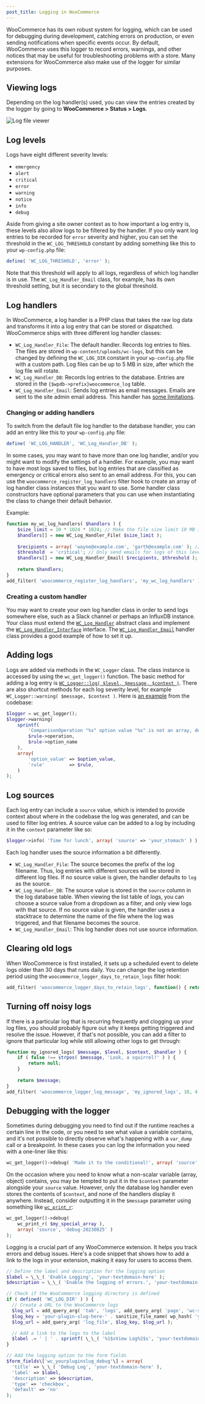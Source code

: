 ```yaml
---
post_title: Logging in WooCommerce
---
```


WooCommerce has its own robust system for logging, which can be used for debugging during development, catching errors on production, or even sending notifications when specific events occur. By default, WooCommerce uses this logger to record errors, warnings, and other notices that may be useful for troubleshooting problems with a store. Many extensions for WooCommerce also make use of the logger for similar purposes.

## Viewing logs

Depending on the log handler(s) used, you can view the entries created by the logger by going to **WooCommerce > Status > Logs**.

![Log file viewer](https://developer.woo.com/wp-content/uploads/2023/12/log-critical.jpg)

## Log levels

Logs have eight different severity levels:

* `emergency`
* `alert`
* `critical`
* `error`
* `warning`
* `notice`
* `info`
* `debug`

Aside from giving a site owner context as to how important a log entry is, these levels also allow logs to be filtered by the handler. If you only want log entries to be recorded for `error` severity and higher, you can set the threshold in the `WC_LOG_THRESHOLD` constant by adding something like this to your `wp-config.php` file:

```php
define( 'WC_LOG_THRESHOLD', 'error' );
```

Note that this threshold will apply to all logs, regardless of which log handler is in use. The `WC_Log_Handler_Email` class, for example, has its own threshold setting, but it is secondary to the global threshold.

## Log handlers

In WooCommerce, a log handler is a PHP class that takes the raw log data and transforms it into a log entry that can be stored or dispatched. WooCommerce ships with three different log handler classes:

* `WC_Log_Handler_File`: The default handler. Records log entries to files. The files are stored in `wp-content/uploads/wc-logs`, but this can be changed by defining the `WC_LOG_DIR` constant in your `wp-config.php` file with a custom path. Log files can be up to 5 MB in size, after which the log file will rotate.
* `WC_Log_Handler_DB`: Records log entries to the database. Entries are stored in the `{$wpdb->prefix}woocommerce_log` table.
* `WC_Log_Handler_Email`: Sends log entries as email messages. Emails are sent to the site admin email address. This handler has [some limitations](https://github.com/woocommerce/woocommerce/blob/fe81a4cf27601473ad5c394a4f0124c785aaa4e6/plugins/woocommerce/includes/log-handlers/class-wc-log-handler-email.php#L15-L27).

### Changing or adding handlers

To switch from the default file log handler to the database handler, you can add an entry like this to your `wp-config.php` file:

```php
define( 'WC_LOG_HANDLER', 'WC_Log_Handler_DB' );
```

In some cases, you may want to have more than one log handler, and/or you might want to modify the settings of a handler. For example, you may want to have most logs saved to files, but log entries that are classified as emergency or critical errors also sent to an email address. For this, you can use the `woocommerce_register_log_handlers` filter hook to create an array of log handler class instances that you want to use. Some handler class constructors have optional parameters that you can use when instantiating the class to change their default behavior.

Example:

```php
function my_wc_log_handlers( $handlers ) {
	$size_limit = 10 * 1024 * 1024; // Make the file size limit 10 MB instead of 5.
	$handlers[] = new WC_Log_Handler_File( $size_limit );
	
	$recipients = array( 'wayne@example.com', 'garth@example.com' ); // Send logs to multiple recipients.
	$threshold  = 'critical'; // Only send emails for logs of this level and higher.
	$handlers[] = new WC_Log_Handler_Email( $recipients, $threshold );
	
	return $handlers;
}
add_filter( 'woocommerce_register_log_handlers', 'my_wc_log_handlers' );
```

### Creating a custom handler

You may want to create your own log handler class in order to send logs somewhere else, such as a Slack channel or perhaps an InfluxDB instance. Your class must extend the [`WC_Log_Handler`](https://woocommerce.github.io/code-reference/classes/WC-Log-Handler.html) abstract class and implement the [`WC_Log_Handler_Interface`](https://woocommerce.github.io/code-reference/classes/WC-Log-Handler-Interface.html) interface. The [`WC_Log_Handler_Email`](https://github.com/woocommerce/woocommerce/blob/6688c60fe47ad42d49deedab8be971288e4786c1/plugins/woocommerce/includes/log-handlers/class-wc-log-handler-email.php) handler class provides a good example of how to set it up.

## Adding logs

Logs are added via methods in the `WC_Logger` class. The class instance is accessed by using the `wc_get_logger()` function. The basic method for adding a log entry is [`WC_Logger::log( $level, $message, $context )`](https://woocommerce.github.io/code-reference/classes/WC-Logger.html#method_log). There are also shortcut methods for each log severity level, for example `WC_Logger::warning( $message, $context )`. Here is [an example](https://github.com/woocommerce/woocommerce/blob/6688c60fe47ad42d49deedab8be971288e4786c1/plugins/woocommerce/src/Admin/RemoteInboxNotifications/OptionRuleProcessor.php#L53-L64) from the codebase:

```php
$logger = wc_get_logger();
$logger->warning(
	sprintf(
		'ComparisonOperation "%s" option value "%s" is not an array, defaulting to empty array.',
		$rule->operation,
		$rule->option_name
	),
	array(
		'option_value' => $option_value,
		'rule'         => $rule,
	)
);
```

## Log sources

Each log entry can include a `source` value, which is intended to provide context about where in the codebase the log was generated, and can be used to filter log entries. A source value can be added to a log by including it in the `context` parameter like so:

```php
$logger->info( 'Time for lunch', array( 'source' => 'your_stomach' ) );
```

Each log handler uses the source information a bit differently.

* `WC_Log_Handler_File`: The source becomes the prefix of the log filename. Thus, log entries with different sources will be stored in different log files. If no source value is given, the handler defaults to `log` as the source.
* `WC_Log_Handler_DB`: The source value is stored in the `source` column in the log database table. When viewing the list table of logs, you can choose a source value from a dropdown as a filter, and only view logs with that source. If no source value is given, the handler uses a stacktrace to determine the name of the file where the log was triggered, and that filename becomes the source.
* `WC_Log_Handler_Email`: This log handler does not use source information.

## Clearing old logs

When WooCommerce is first installed, it sets up a scheduled event to delete logs older than 30 days that runs daily. You can change the log retention period using the `woocommerce_logger_days_to_retain_logs` filter hook:

```php
add_filter( 'woocommerce_logger_days_to_retain_logs', function() { return 90; } );
```

## Turning off noisy logs

If there is a particular log that is recurring frequently and clogging up your log files, you should probably figure out why it keeps getting triggered and resolve the issue. However, if that's not possible, you can add a filter to ignore that particular log while still allowing other logs to get through:

```php
function my_ignored_logs( $message, $level, $context, $handler ) {
	if ( false !== strpos( $message, 'Look, a squirrel!' ) ) {
		return null;
	}
	
	return $message;
}
add_filter( 'woocommerce_logger_log_message', 'my_ignored_logs', 10, 4 );
```

## Debugging with the logger

Sometimes during debugging you need to find out if the runtime reaches a certain line in the code, or you need to see what value a variable contains, and it's not possible to directly observe what's happening with a `var_dump` call or a breakpoint. In these cases you can log the information you need with a one-liner like this:

```php
wc_get_logger()->debug( 'Made it to the conditional!', array( 'source', 'debug-20230825' ) );
```

On the occasion where you need to know what a non-scalar variable (array, object) contains, you may be tempted to put it in the `$context` parameter alongside your `source` value. However, only the database log handler even stores the contents of `$context`, and none of the handlers display it anywhere. Instead, consider outputting it in the `$message` parameter using something like [`wc_print_r`](https://woocommerce.github.io/code-reference/namespaces/default.html#function_wc_print_r):

```php
wc_get_logger()->debug(
	wc_print_r( $my_special_array ),
	array( 'source', 'debug-20230825' )
);
```
Logging is a crucial part of any WooCommerce extension. It helps you track errors and debug issues. Here's a code snippet that shows how to add a link to the logs in your extension, making it easy for users to access them.

```php
// Define the label and description for the logging option
$label = \_\_( 'Enable Logging', 'your-textdomain-here' );
$description = \_\_( 'Enable the logging of errors.', 'your-textdomain-here' );

// Check if the WooCommerce logging directory is defined
if ( defined( 'WC_LOG_DIR' ) ) {
  // Create a URL to the WooCommerce logs
  $log_url = add_query_arg( 'tab', 'logs', add_query_arg( 'page', 'wc-status', admin_url( 'admin.php' ) ) );
  $log_key = 'your-plugin-slug-here-' . sanitize_file_name( wp_hash( 'your-plugin-slug-here' ) ) . '-log';
  $log_url = add_query_arg( 'log_file', $log_key, $log_url );

  // Add a link to the logs to the label
  $label .= ' | ' . sprintf( \_\_( '%1$sView Log%2$s', 'your-textdomain-here' ), '<a href\="' . esc_url( $log_url ) . '">', '</a\>' );
}

// Add the logging option to the form fields
$form_fields\['wc_yourpluginslug_debug'\] = array(
  'title' => \_\_( 'Debug Log', 'your-textdomain-here' ),
  'label' => $label,
  'description' => $description,
  'type' => 'checkbox',
  'default' => 'no'
);
```
